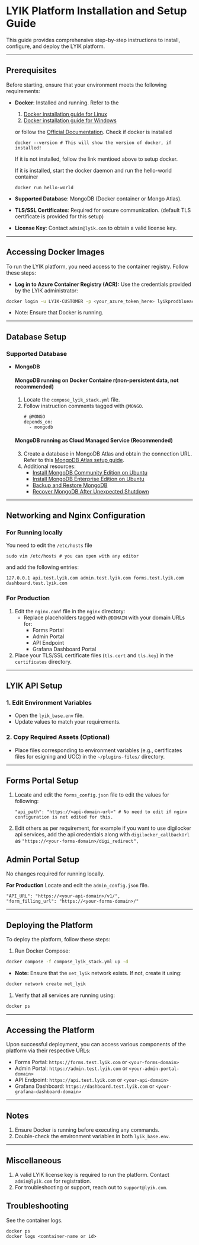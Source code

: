 
# LYIK Platform Installation and Setup Guide

This guide provides comprehensive step-by-step instructions to install, configure, and deploy the LYIK platform.

---

## **Prerequisites**

Before starting, ensure that your environment meets the following requirements:

- **Docker**: Installed and running. Refer to the 
  1. [Docker installation guide for Linux](https://docs.sevenbridges.com/docs/install-docker-on-linux)
  2. [Docker installation guide for Windows](https://docs.sevenbridges.com/docs/install-docker-on-windows) 
   
   or follow the [Official Documentation](https://docs.docker.com/engine/install/ubuntu/).
  Check if docker is installed
  ```
  docker --version # This will show the version of docker, if installed!
  ```
  If it is not installed, follow the link mentioed above to setup docker.

  If it is installed, start the docker daemon and run the hello-world container
  ```
  docker run hello-world
  ```

- **Supported Database**: MongoDB (Docker container or Mongo Atlas).
- **TLS/SSL Certificates**: Required for secure communication.  (default TLS certificate is provided for this setup)
- **License Key**: Contact `admin@lyik.com` to obtain a valid license key.

---

## **Accessing Docker Images**

To run the LYIK platform, you need access to the container registry. Follow these steps:

- **Log in to Azure Container Registry (ACR):**
Use the credentials provided by the LYIK administrator:

```bash
docker login -u LYIK-CUSTOMER -p <your_azure_token_here> lyikprodblueacr.azurecr.io
```
- Note: Ensure that Docker is running.
---

## **Database Setup**

### **Supported Database**

- **MongoDB**


    #### **MongoDB running on Docker Containe** r(non-persistent data, not recommended)

    1. Locate the `compose_lyik_stack.yml` file.
    2. Follow instruction comments tagged with `@MONGO`.
        ```
        # @MONGO 
        depends_on:
          - mongodb
        ```

    #### **MongoDB running as Cloud Managed Service** (Recommended)

    3. Create a database in MongoDB Atlas and obtain the connection URL. Refer to this [MongoDB Atlas setup guide](https://vinyldavyl.medium.com/how-to-create-a-database-in-mongodb-atlas-and-connect-your-database-to-your-application-step-by-9b63a2886b83).
    4. Additional resources:
        - [Install MongoDB Community Edition on Ubuntu](https://www.mongodb.com/docs/manual/tutorial/install-mongodb-on-ubuntu/)
        - [Install MongoDB Enterprise Edition on Ubuntu](https://www.mongodb.com/docs/manual/tutorial/install-mongodb-enterprise-on-ubuntu/)
        - [Backup and Restore MongoDB](https://www.mongodb.com/docs/manual/tutorial/backup-and-restore-tools/)
        - [Recover MongoDB After Unexpected Shutdown](https://www.mongodb.com/docs/manual/tutorial/recover-data-following-unexpected-shutdown/)

---

## **Networking and Nginx Configuration**

### For Running locally
You need to edit the `/etc/hosts` file

```
sudo vim /etc/hosts # you can open with any editor
```
and add the following entries:
```
127.0.0.1 api.test.lyik.com admin.test.lyik.com forms.test.lyik.com dashboard.test.lyik.com
```

### For Production  
1. Edit the `nginx.conf` file in the `nginx` directory:
    - Replace placeholders tagged with `@DOMAIN` with your domain URLs for:
        - Forms Portal
        - Admin Portal
        - API Endpoint
        - Grafana Dashboard Portal
2. Place your TLS/SSL certificate files (`tls.cert` and `tls.key`) in the `certificates` directory.

---

## **LYIK API Setup**

### 1. **Edit Environment Variables**

- Open the `lyik_base.env` file.
- Update values to match your requirements.


### 2. **Copy Required Assets** (Optional)

- Place files corresponding to environment variables (e.g., certificates files for esigning and UCC) in the `~/plugins-files/` directory.

---
## **Forms Portal Setup**

1. Locate and edit the `forms_config.json` file to edit the values for following:
   ```
   "api_path": "https://<api-domain-url>" # No need to edit if nginx configuration is not edited for this.
   ```
2. Edit others as per requirement, for example if you want to use digilocker api services, add the api credentials along with `digilocker_callbackUrl` as `"https://<your-forms-domain>/digi_redirect",`
 
## **Admin Portal Setup**
No changes required for running locally.
    
**For Production**
Locate and edit the `admin_config.json` file.
```
"API_URL": "https://<your-api-domain>/v1/",
"form_filling_url": "https://<your-forms-domain>/"
```

---

## **Deploying the Platform**

To deploy the platform, follow these steps:

1. Run Docker Compose:

```bash
docker compose -f compose_lyik_stack.yml up -d
```

- **Note:** Ensure that the `net_lyik` network exists. If not, create it using:
```bash
docker network create net_lyik
```

1. Verify that all services are running using:

```bash
docker ps
```


---

## **Accessing the Platform**

Upon successful deployment, you can access various components of the platform via their respective URLs:

- Forms Portal: `https://forms.test.lyik.com` or `<your-forms-domain>`
- Admin Portal: `https://admin.test.lyik.com` or `<your-admin-portal-domain>`
- API Endpoint: `https://api.test.lyik.com` or `<your-api-domain>`
- Grafana Dashboard: `https://dashboard.test.lyik.com` or `<your-grafana-dashboard-domain>`

---

## **Notes**

1. Ensure Docker is running before executing any commands.
2. Double-check the environment variables in both `lyik_base.env`.

---

## **Miscellaneous**

1. A valid LYIK license key is required to run the platform. Contact `admin@lyik.com` for registration.
2. For troubleshooting or support, reach out to `support@lyik.com`.

## **Troubleshooting**
See the container logs.
```
docker ps
docker logs <container-name or id>
```

